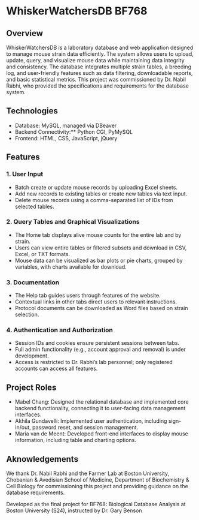 # WhiskerWatchersDB BF768
## Overview
WhiskerWatchersDB is a laboratory database and web application designed to manage mouse strain data efficiently. The system allows users to upload, update, query, and visualize mouse data while maintaining data integrity and consistency. The database integrates multiple strain tables, a breeding log, and user-friendly features such as data filtering, downloadable reports, and basic statistical metrics. This project was commissioned by Dr. Nabil Rabhi, who provided the specifications and requirements for the database system.
  
## Technologies
* Database: MySQL, managed via DBeaver  
* Backend Connectivity:** Python CGI, PyMySQL
* Frontend: HTML, CSS, JavaScript, jQuery
  
## Features
### 1. User Input
* Batch create or update mouse records by uploading Excel sheets.
* Add new records to existing tables or create new tables via text input.
* Delete mouse records using a comma-separated list of IDs from selected tables.

### 2. Query Tables and Graphical Visualizations
* The Home tab displays alive mouse counts for the entire lab and by strain.
* Users can view entire tables or filtered subsets and download in CSV, Excel, or TXT formats.
* Mouse data can be visualized as bar plots or pie charts, grouped by variables, with charts available for download.  

### 3. Documentation
* The Help tab guides users through features of the website.
* Contextual links in other tabs direct users to relevant instructions.
* Protocol documents can be downloaded as Word files based on strain selection.

### 4. Authentication and Authorization
* Session IDs and cookies ensure persistent sessions between tabs.
* Full admin functionality (e.g., account approval and removal) is under development.
* Access is restricted to Dr. Rabhi’s lab personnel; only registered accounts can access all features.
  
## Project Roles
* Mabel Chang: Designed the relational database and implemented core backend functionality, connecting it to user-facing data management interfaces.
* Akhila Gundavelli: Implemented user authentication, including sign-in/out, password reset, and session management.
* Maria van de Meent: Developed front-end interfaces to display mouse information, including table and charting options.
  
## Aknowledgements
We thank Dr. Nabil Rabhi and the Farmer Lab at Boston University, Chobanian & Avedisian School of Medicine, Department of Biochemistry & Cell Biology for commissioning this project and providing guidance on the database requirements.

Developed as the final project for BF768: Biological Database Analysis at Boston University (S24), instructed by Dr. Gary Benson

